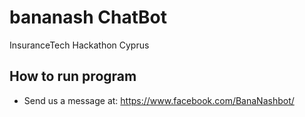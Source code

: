# bananash ChatBot
InsuranceTech Hackathon Cyprus

## How to run program
- Send us a message at: https://www.facebook.com/BanaNashbot/
